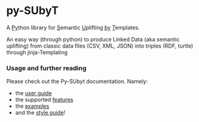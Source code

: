 # py-SUbyT

  A <u>Py</u>thon library for <u>S</u>emantic <u>U</u>plifting <u>by</u> <u>T</u>emplates.

  An easy way (through python) to produce Linked Data
  (aka semantic uplifting)
  from classic data files (CSV, XML, JSON) into triples (RDF, turtle)
  through jinja-Templating

### Usage and further reading

Please check out the Py-SUbyt documentation. Namely:
- the [user guide](./docs/cli.md)
- the supported [features](./docs/features.md)
- the [examples](./docs/examples.md)
- and the [style guide](./docs/cli-style.md)!
